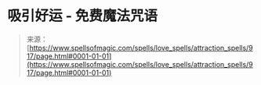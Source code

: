 <!--yml

category: 未分类

date: 2024-06-12 18:33:41

-->

# 吸引好运 - 免费魔法咒语

> 来源：[https://www.spellsofmagic.com/spells/love_spells/attraction_spells/917/page.html#0001-01-01](https://www.spellsofmagic.com/spells/love_spells/attraction_spells/917/page.html#0001-01-01)
